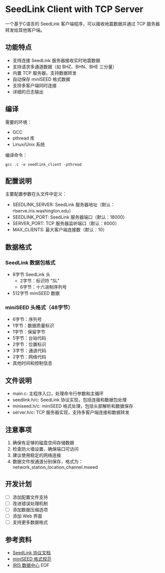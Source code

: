 
# SeedLink Client with TCP Server

一个基于C语言的 SeedLink 客户端程序，可以接收地震数据并通过 TCP 服务器转发给其他客户端。

## 功能特点

- 支持连接 SeedLink 服务器接收实时地震数据
- 支持请求多通道数据（如 BHZ、BHN、BHE 三分量）
- 内置 TCP 服务器，支持数据转发
- 自动保存 miniSEED 格式数据
- 支持多客户端同时连接
- 详细的日志输出

## 编译

需要的环境：
- GCC
- pthread 库
- Linux/Unix 系统

编译命令：
```
gcc .c -o seedlink_client -pthread
```

## 配置说明

主要配置参数在头文件中定义：
- SEEDLINK_SERVER: SeedLink 服务器地址（默认：rtserve.iris.washington.edu）
- SEEDLINK_PORT: SeedLink 服务器端口（默认：18000）
- SERVER_PORT: TCP 服务器监听端口（默认：8000）
- MAX_CLIENTS: 最大客户端连接数（默认：10）

## 数据格式

### SeedLink 数据包格式
- 8字节 SeedLink 头
  - 2字节：标识符 "SL"
  - 6字节：十六进制序列号
- 512字节 miniSEED 数据

### miniSEED 头格式（48字节）
- 6字节：序列号
- 1字节：数据质量标识
- 1字节：保留字节
- 5字节：台站代码
- 2字节：位置标识
- 3字节：通道代码
- 2字节：网络代码
- 其他时间和控制信息

## 文件说明

- main.c: 主程序入口，处理命令行参数和主循环
- seedlink.h/c: SeedLink 协议实现，包括连接和数据包处理
- miniseed.h/c: miniSEED 格式处理，包括头部解析和数据保存
- server.h/c: TCP 服务器实现，支持多客户端连接和数据转发

## 注意事项

1. 确保有足够的磁盘空间存储数据
2. 检查防火墙设置，确保端口可访问
3. 建议使用稳定的网络连接
4. 数据文件按通道分别保存，格式为：network_station_location_channel.mseed

## 开发计划

- [ ] 添加配置文件支持
- [ ] 改进错误处理机制
- [ ] 添加数据压缩选项
- [ ] 添加 Web 界面
- [ ] 支持更多数据格式

## 参考资料

- [SeedLink 协议文档](https://ds.iris.edu/ds/nodes/dmc/services/seedlink/)
- [miniSEED 格式规范](https://ds.iris.edu/ds/nodes/dmc/data/formats/miniseed/)
- [IRIS 数据中心](https://ds.iris.edu/)
EOF